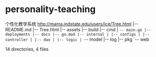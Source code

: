 # personality-teaching
个性化教学系统
http://mama.indstate.edu/users/ice/Tree.html
|-- README.md
|-- Tree.html
|-- assets
|-- build
|-- cmd
| `-- main.go
|-- deployments
|-- docs
|-- go.mod
|-- internal
| |-- configs
| |-- controller
| |-- dao
| |-- logic
| `-- model
|-- log
|-- pkg
`-- web

14 directories, 4 files

